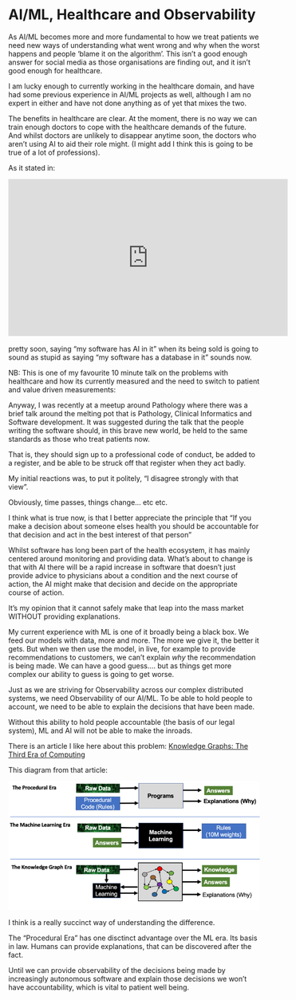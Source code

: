 
# AI/ML, Healthcare and Observability

As AI/ML becomes more and more fundamental to how we treat patients we need new ways of understanding what went wrong and why when the worst happens and people ‘blame it on the algorithm’. This isn’t a good enough answer for social media as those organisations are finding out, and it isn’t good enough for healthcare.

I am lucky enough to currently working in the healthcare domain, and have had some previous experience in AI/ML projects as well, although I am no expert in either and have not done anything as of yet that mixes the two.

The benefits in healthcare are clear. At the moment, there is no way we can train enough doctors to cope with the healthcare demands of the future. And whilst doctors are unlikely to disappear anytime soon, the doctors who aren’t using AI to aid their role might. (I might add I think this is going to be true of a lot of professions).

As it stated in:

<center><iframe width="560" height="315" src="https://www.youtube.com/embed/Y99Ukze18Pw" frameborder="0" allowfullscreen></iframe></center>

pretty soon, saying “my software has AI in it” when its being sold is going to sound as stupid as saying “my software has a database in it” sounds now.

NB: This is one of my favourite 10 minute talk on the problems with healthcare and how its currently measured and the need to switch to patient and value driven measurements:

Anyway, I was recently at a meetup around Pathology where there was a brief talk around the melting pot that is Pathology, Clinical Informatics and Software development. It was suggested during the talk that the people writing the software should, in this brave new world, be held to the same standards as those who treat patients now.

That is, they should sign up to a professional code of conduct, be added to a register, and be able to be struck off that register when they act badly.

My initial reactions was, to put it politely, “I disagree strongly with that view”.

Obviously, time passes, things change… etc etc.

I think what is true now, is that I better appreciate the principle that “If you make a decision about someone elses health you should be accountable for that decision and act in the best interest of that person”

Whilst software has long been part of the health ecosystem, it has mainly centered around monitoring and providing data. What’s about to change is that with AI there will be a rapid increase in software that doesn’t just provide advice to physicians about a condition and the next course of action, the AI might make that decision and decide on the appropriate course of action.

It’s my opinion that it cannot safely make that leap into the mass market WITHOUT providing explanations.

My current experience with ML is one of it broadly being a black box. We feed our models with data, more and more. The more we give it, the better it gets. But when we then use the model, in live, for example to provide recommendations to customers, we can’t explain *why* the recommendation is being made. We can have a good guess…. but as things get more complex our ability to guess is going to get worse.

Just as we are striving for Observability across our complex distributed systems, we need Observability of our AI/ML. To be able to hold people to account, we need to be able to explain the decisions that have been made.

Without this ability to hold people accountable (the basis of our legal system), ML and AI will not be able to make the inroads.

There is an article I like here about this problem:
[Knowledge Graphs: The Third Era of Computing](https://medium.com/@dmccreary/knowledge-graphs-the-third-era-of-computing-a8106f343450)

This diagram from that article:

![Procedural era vs Machine Learning era vs Knowledge Graph era](./1_2srJrLqHpA3paQqC6fjotw.png)

I think is a really succinct way of understanding the difference.

The “Procedural Era” has one disctinct advantage over the ML era. Its basis in law. Humans can provide explanations, that can be discovered after the fact.

Until we can provide observability of the decisions being made by increasingly autonomous software and explain those decisions we won’t have accountability, which is vital to patient well being.
